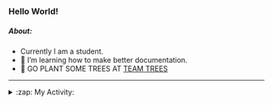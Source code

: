 ### Hello World!

##### About:
- Currently I am a student.
- 🌱 I’m learning how to make better documentation.
- 🌱 GO PLANT SOME TREES AT [TEAM TREES](https://teamtrees.org/)

---
<details>
  <summary>:zap: My Activity:</summary>
  
<!--START_SECTION:waka-->
![Code Time](http://img.shields.io/badge/Code%20Time-1%2C136%20hrs%207%20mins-blue)

**I'm a Night 🦉** 

```text
🌞 Morning                1326 commits        ██░░░░░░░░░░░░░░░░░░░░░░░   08.97 % 
🌆 Daytime                5296 commits        █████████░░░░░░░░░░░░░░░░   35.81 % 
🌃 Evening                4275 commits        ███████░░░░░░░░░░░░░░░░░░   28.91 % 
🌙 Night                  3892 commits        ███████░░░░░░░░░░░░░░░░░░   26.32 % 
```
📅 **I'm Most Productive on Wednesday** 

```text
Monday                   2250 commits        ████░░░░░░░░░░░░░░░░░░░░░   15.21 % 
Tuesday                  1901 commits        ███░░░░░░░░░░░░░░░░░░░░░░   12.85 % 
Wednesday                3420 commits        ██████░░░░░░░░░░░░░░░░░░░   23.13 % 
Thursday                 1817 commits        ███░░░░░░░░░░░░░░░░░░░░░░   12.29 % 
Friday                   1433 commits        ██░░░░░░░░░░░░░░░░░░░░░░░   09.69 % 
Saturday                 1323 commits        ██░░░░░░░░░░░░░░░░░░░░░░░   08.95 % 
Sunday                   2645 commits        ████░░░░░░░░░░░░░░░░░░░░░   17.88 % 
```


📊 **This Week I Spent My Time On** 

```text
🔥 Editors: 
VS Code                  29 mins             █████████████████████████   100.00 % 

🐱‍💻 Projects: 
CSF22                    20 mins             █████████████████░░░░░░░░   68.67 % 
praise                   9 mins              ████████░░░░░░░░░░░░░░░░░   31.33 % 
```


 Last Updated on 22/06/2023 08:08:45 UTC
<!--END_SECTION:waka-->
</details>
